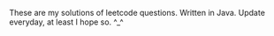 These are my solutions of leetcode questions. Written in Java.
Update everyday, at least I hope so. ^_^
